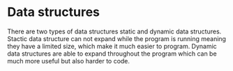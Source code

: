 # Data structures
There are two types of data structures static and dynamic data structures. Stactic data structure can not expand while the program is running meaning they have a limited size, which make it much easier to program. Dynamic data structures are able to expand throughout the program which can be much more useful but also harder to code.
